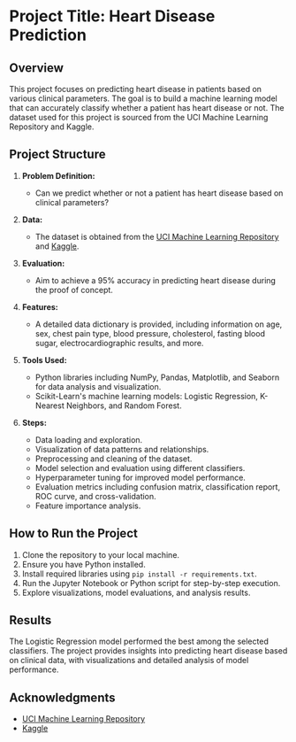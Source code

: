 # Project Title: Heart Disease Prediction

## Overview

This project focuses on predicting heart disease in patients based on various clinical parameters. The goal is to build a machine learning model that can accurately classify whether a patient has heart disease or not. The dataset used for this project is sourced from the UCI Machine Learning Repository and Kaggle.

## Project Structure

1. **Problem Definition:**
   - Can we predict whether or not a patient has heart disease based on clinical parameters?

2. **Data:**
   - The dataset is obtained from the [UCI Machine Learning Repository](https://archive.ics.uci.edu/dataset/45/heart+disease) and [Kaggle](https://www.kaggle.com/datasets/redwankarimsony/heart-disease-data/data).

3. **Evaluation:**
   - Aim to achieve a 95% accuracy in predicting heart disease during the proof of concept.

4. **Features:**
   - A detailed data dictionary is provided, including information on age, sex, chest pain type, blood pressure, cholesterol, fasting blood sugar, electrocardiographic results, and more.

5. **Tools Used:**
   - Python libraries including NumPy, Pandas, Matplotlib, and Seaborn for data analysis and visualization.
   - Scikit-Learn's machine learning models: Logistic Regression, K-Nearest Neighbors, and Random Forest.

6. **Steps:**
   - Data loading and exploration.
   - Visualization of data patterns and relationships.
   - Preprocessing and cleaning of the dataset.
   - Model selection and evaluation using different classifiers.
   - Hyperparameter tuning for improved model performance.
   - Evaluation metrics including confusion matrix, classification report, ROC curve, and cross-validation.
   - Feature importance analysis.

## How to Run the Project

1. Clone the repository to your local machine.
2. Ensure you have Python installed.
3. Install required libraries using `pip install -r requirements.txt`.
4. Run the Jupyter Notebook or Python script for step-by-step execution.
5. Explore visualizations, model evaluations, and analysis results.

## Results

The Logistic Regression model performed the best among the selected classifiers. The project provides insights into predicting heart disease based on clinical data, with visualizations and detailed analysis of model performance.

## Acknowledgments

- [UCI Machine Learning Repository](https://archive.ics.uci.edu/dataset/45/heart+disease)
- [Kaggle](https://www.kaggle.com/datasets/redwankarimsony/heart-disease-data/data)
